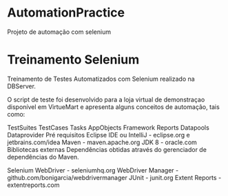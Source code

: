 # AutomationPractice
Projeto de automação com selenium

# Treinamento Selenium
Treinamento de Testes Automatizados com Selenium realizado na DBServer.

O script de teste foi desenvolvido para a loja virtual de demonstraçao disponível em VirtueMart e apresenta alguns conceitos de automação, tais como:

TestSuites
TestCases
Tasks
AppObjects
Framework
Reports
Datapools
Dataprovider
Pré requisitos
Eclipse IDE ou IntelliJ - eclipse.org e jetbrains.com/idea
Maven - maven.apache.org
JDK 8 - oracle.com
Bibliotecas externas
Dependências obtidas através do gerenciador de dependências do Maven.

Selenium WebDriver - seleniumhq.org
WebDriver Manager - github.com/bonigarcia/webdrivermanager
JUnit - junit.org
Extent Reports - extentreports.com
